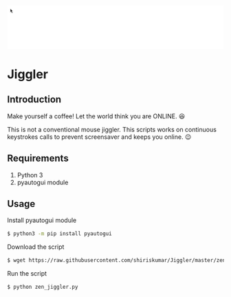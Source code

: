 ![Jiggler](Resources/mouse.gif)

# Jiggler

## Introduction
Make yourself a coffee! Let the world think you are ONLINE. :laughing:

This is not a conventional mouse jiggler.
This scripts works on continuous keystrokes calls to prevent screensaver and keeps you online. :wink:

## Requirements
1. Python 3
2. pyautogui module

## Usage

Install pyautogui module
```bash
$ python3 -m pip install pyautogui
```

Download the script
```bash
$ wget https://raw.githubusercontent.com/shiriskumar/Jiggler/master/zen_jiggler.py
```

Run the script
```bash
$ python zen_jiggler.py
```
